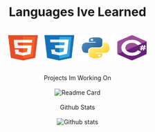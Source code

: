 <div align="center">
  <h1 style="font-weight: bold;"> Languages Ive Learned </h1>
  <br/>
  <img align="center" alt="HTML" height="60" width="80" src="https://raw.githubusercontent.com/devicons/devicon/master/icons/html5/html5-original.svg">
  <img align="center" alt="CSS" height="60" width="80" src="https://raw.githubusercontent.com/devicons/devicon/master/icons/css3/css3-original.svg">
  <img align="center" alt="Python" height="60" width="80" src="https://raw.githubusercontent.com/devicons/devicon/master/icons/python/python-original.svg">
  <img align="center" alt="Csharp" height="60" width="80" src="https://raw.githubusercontent.com/devicons/devicon/master/icons/csharp/csharp-original.svg">
  <br>
<br>

Projects Im Working On
<br>
<br>
![Readme Card](https://github-readme-stats.vercel.app/api/pin/?username=DuxV2&repo=BloxFlip-Predictor-Template&theme=codeSTACKr)
<br>
<br>
Github Stats
<br>
<br>
![Github stats](https://github-readme-stats.vercel.app/api?username=DuxV2&show_icons=true&theme=codeSTACKr)
<br>

